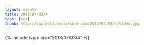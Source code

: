 ```yaml
--- 
layout: sieutv
title: 2013/07/03/4
tags: [xxx]
thumb: http://content2.sexforsure.com/2013/07/03/4/Video.jpg
---
```

{% include tvpro src="2013/07/03/4" %} 
